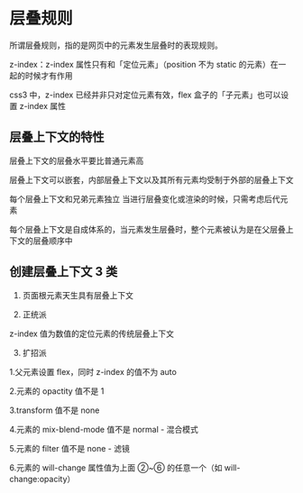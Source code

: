 # 层叠规则

所谓层叠规则，指的是网页中的元素发生层叠时的表现规则。

z-index：z-index 属性只有和「定位元素」（position 不为 static 的元素）在一起的时候才有作用

css3 中，z-index 已经并非只对定位元素有效，flex 盒子的「子元素」也可以设置 z-index 属性

## 层叠上下文的特性

层叠上下文的层叠水平要比普通元素高

层叠上下文可以嵌套，内部层叠上下文以及其所有元素均受制于外部的层叠上下文

每个层叠上下文和兄弟元素独立
当进行层叠变化或渲染的时候，只需考虑后代元素

每个层叠上下文是自成体系的，当元素发生层叠时，整个元素被认为是在父层叠上下文的层叠顺序中

## 创建层叠上下文 3 类

1. 页面根元素天生具有层叠上下文

2. 正统派

z-index 值为数值的定位元素的传统层叠上下文

3. 扩招派

1.父元素设置 flex，同时 z-index 的值不为 auto

2.元素的 opactity 值不是 1

3.transform 值不是 none

4.元素的 mix-blend-mode 值不是 normal - 混合模式

5.元素的 filter 值不是 none - 滤镜

6.元素的 will-change 属性值为上面 ②~⑥ 的任意一个（如 will-change:opacity）
